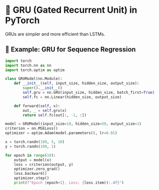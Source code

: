 # 🔁 GRU (Gated Recurrent Unit) in PyTorch

GRUs are simpler and more efficient than LSTMs.

## 🧪 Example: GRU for Sequence Regression

```python
import torch
import torch.nn as nn
import torch.optim as optim

class GRUModel(nn.Module):
    def __init__(self, input_size, hidden_size, output_size):
        super().__init__()
        self.gru = nn.GRU(input_size, hidden_size, batch_first=True)
        self.fc = nn.Linear(hidden_size, output_size)

    def forward(self, x):
        out, _ = self.gru(x)
        return self.fc(out[:, -1, :])

model = GRUModel(input_size=10, hidden_size=50, output_size=1)
criterion = nn.MSELoss()
optimizer = optim.Adam(model.parameters(), lr=0.01)

x = torch.randn(100, 5, 10)
y = torch.randn(100, 1)

for epoch in range(10):
    output = model(x)
    loss = criterion(output, y)
    optimizer.zero_grad()
    loss.backward()
    optimizer.step()
    print(f"Epoch {epoch+1}, Loss: {loss.item():.4f}")
```
